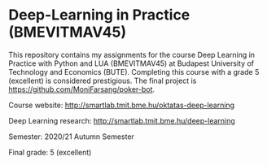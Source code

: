 # Deep-Learning in Practice (BMEVITMAV45)
This repository contains my assignments for the course Deep Learning in Practice with Python and LUA (BMEVITMAV45) at Budapest University of Technology and Economics (BUTE).
Completing this course with a grade 5 (excellent) is considered prestigious. The final project is https://github.com/MoniFarsang/poker-bot. 

Course website: http://smartlab.tmit.bme.hu/oktatas-deep-learning

Deep Learning research: http://smartlab.tmit.bme.hu/deep-learning

Semester: 2020/21 Autumn Semester

Final grade: 5 (excellent)

